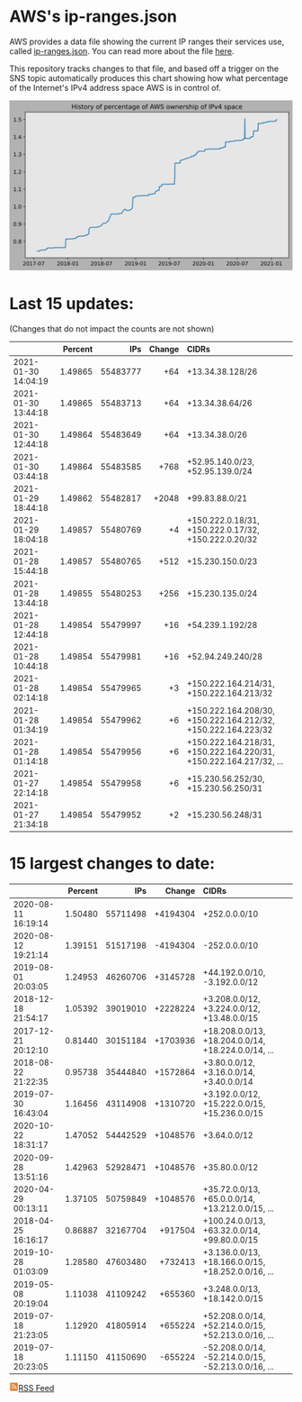 # AWS's ip-ranges.json

AWS provides a data file showing the current IP ranges their
services use, called [ip-ranges.json](https://ip-ranges.amazonaws.com/ip-ranges.json).  You 
can read more about the file [here](https://docs.aws.amazon.com/general/latest/gr/aws-ip-ranges.html).

This repository tracks changes to that file, and based off a trigger on the SNS topic 
automatically produces this chart showing how what percentage of the Internet's IPv4 
address space AWS is in control of.

![History of AWS](history_count.svg)

# Last 15 updates:

(Changes that do not impact the counts are not shown)

| | Percent | IPs | Change | CIDRs |
| :--- | ---: | ---: | ---: | :--- |
| 2021-01-30 14:04:19 | 1.49865 | 55483777 | +64 | +13.34.38.128/26 |
| 2021-01-30 13:44:18 | 1.49865 | 55483713 | +64 | +13.34.38.64/26 |
| 2021-01-30 12:44:18 | 1.49864 | 55483649 | +64 | +13.34.38.0/26 |
| 2021-01-30 03:44:18 | 1.49864 | 55483585 | +768 | +52.95.140.0/23, +52.95.139.0/24 |
| 2021-01-29 18:44:18 | 1.49862 | 55482817 | +2048 | +99.83.88.0/21 |
| 2021-01-29 18:04:18 | 1.49857 | 55480769 | +4 | +150.222.0.18/31, +150.222.0.17/32, +150.222.0.20/32 |
| 2021-01-28 15:44:18 | 1.49857 | 55480765 | +512 | +15.230.150.0/23 |
| 2021-01-28 13:44:18 | 1.49855 | 55480253 | +256 | +15.230.135.0/24 |
| 2021-01-28 12:44:18 | 1.49854 | 55479997 | +16 | +54.239.1.192/28 |
| 2021-01-28 10:44:18 | 1.49854 | 55479981 | +16 | +52.94.249.240/28 |
| 2021-01-28 02:14:18 | 1.49854 | 55479965 | +3 | +150.222.164.214/31, +150.222.164.213/32 |
| 2021-01-28 01:34:19 | 1.49854 | 55479962 | +6 | +150.222.164.208/30, +150.222.164.212/32, +150.222.164.223/32 |
| 2021-01-28 01:14:18 | 1.49854 | 55479956 | +6 | +150.222.164.218/31, +150.222.164.220/31, +150.222.164.217/32, ... |
| 2021-01-27 22:14:18 | 1.49854 | 55479958 | +6 | +15.230.56.252/30, +15.230.56.250/31 |
| 2021-01-27 21:34:18 | 1.49854 | 55479952 | +2 | +15.230.56.248/31 |


# 15 largest changes to date:

| | Percent | IPs | Change | CIDRs |
| :--- | ---: | ---: | ---: | :--- |
| 2020-08-11 16:19:14 | 1.50480 | 55711498 | +4194304 | +252.0.0.0/10 |
| 2020-08-12 19:21:14 | 1.39151 | 51517198 | -4194304 | -252.0.0.0/10 |
| 2019-08-01 20:03:05 | 1.24953 | 46260706 | +3145728 | +44.192.0.0/10, -3.192.0.0/12 |
| 2018-12-18 21:54:17 | 1.05392 | 39019010 | +2228224 | +3.208.0.0/12, +3.224.0.0/12, +13.48.0.0/15 |
| 2017-12-21 20:12:10 | 0.81440 | 30151184 | +1703936 | +18.208.0.0/13, +18.204.0.0/14, +18.224.0.0/14, ... |
| 2018-08-22 21:22:35 | 0.95738 | 35444840 | +1572864 | +3.80.0.0/12, +3.16.0.0/14, +3.40.0.0/14 |
| 2019-07-30 16:43:04 | 1.16456 | 43114908 | +1310720 | +3.192.0.0/12, +15.222.0.0/15, +15.236.0.0/15 |
| 2020-10-22 18:31:17 | 1.47052 | 54442529 | +1048576 | +3.64.0.0/12 |
| 2020-09-28 13:51:16 | 1.42963 | 52928471 | +1048576 | +35.80.0.0/12 |
| 2020-04-29 00:13:11 | 1.37105 | 50759849 | +1048576 | +35.72.0.0/13, +65.0.0.0/14, +13.212.0.0/15, ... |
| 2018-04-25 16:16:17 | 0.86887 | 32167704 | +917504 | +100.24.0.0/13, +63.32.0.0/14, +99.80.0.0/15 |
| 2019-10-28 01:03:09 | 1.28580 | 47603480 | +732413 | +3.136.0.0/13, +18.166.0.0/15, +18.252.0.0/16, ... |
| 2019-05-08 20:19:04 | 1.11038 | 41109242 | +655360 | +3.248.0.0/13, +18.142.0.0/15 |
| 2019-07-18 21:23:05 | 1.12920 | 41805914 | +655224 | +52.208.0.0/14, +52.214.0.0/15, +52.213.0.0/16, ... |
| 2019-07-18 20:23:05 | 1.11150 | 41150690 | -655224 | -52.208.0.0/14, -52.214.0.0/15, -52.213.0.0/16, ... |


[![RSS Icon](rss-icon.png)RSS Feed](https://raw.githubusercontent.com/seligman/aws-ip-ranges/master/rss.xml)

